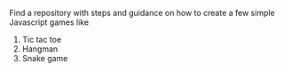 Find a repository with steps and guidance on how to create a few simple Javascript games like
1. Tic tac toe
2. Hangman
3. Snake game
